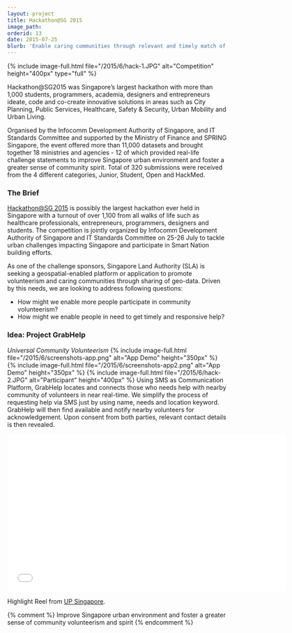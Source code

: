 ```yaml
---
layout: project
title: Hackathon@SG 2015
image_path: 
orderid: 13
date: 2015-07-25
blurb: 'Enable caring communities through relevant and timely match of volunteer request and participation'
---
```

{% include image-full.html file="/2015/6/hack-1.JPG" alt="Competition" height="400px" type="full" %}
<p class='sublead'>Hackathon@SG2015 was Singapore’s largest hackathon with more than 1,000 students, programmers, academia, designers and entrepreneurs ideate, code and co-create innovative solutions in areas such as City Planning, Public Services, Healthcare, Safety &amp; Security, Urban Mobility and Urban Living. </p>

Organised by the Infocomm Development Authority of Singapore, and IT Standards Committee and supported by the Ministry of Finance and SPRING Singapore, the event offered more than 11,000 datasets and brought together 18 ministries and agencies - 12 of which provided real-life challenge statements to improve Singapore urban environment and foster a greater sense of community spirit. Total of 320 submissions were received from the 4 different categories, Junior, Student, Open and HackMed.
<!--more-->
### The Brief
[Hackathon@SG ‪2015](https://ideas.ecitizen.gov.sg/a/pages/hackathon-at-sg-2015) is possibly the largest hackathon ever held in Singapore with a turnout of over 1,100 from all walks of life such as healthcare professionals, entrepreneurs, programmers, designers and students. The competition is jointly organized by Infocomm Development Authority of Singapore and IT Standards Committee on 25-26 July‬ to tackle urban challenges impacting Singapore and participate in Smart Nation building efforts. 

As one of the challenge sponsors, Singapore Land Authority (SLA) is seeking a geospatial-enabled platform or application to promote volunteerism and caring communities through sharing of geo-data. Driven by this needs, we are looking to address following questions:

- How might we enable more people participate in community volunteerism?
- How might we enable people in need to get timely and responsive help?

### Idea: Project GrabHelp
*Universal Community Volunteerism*
{% include image-full.html file="/2015/6/screenshots-app.png" alt="App Demo" height="350px" %}
{% include image-full.html file="/2015/6/screenshots-app2.png" alt="App Demo" height="350px" %}
{% include image-full.html file="/2015/6/hack-2.JPG" alt="Participant" height="400px"  %}
Using SMS as Communication Platform, GrabHelp locates and connects those who needs help with nearby community of volunteers in near real-time. We simplify the process of requesting help via SMS just by using name, needs and location keyword. GrabHelp will then find available and notify nearby volunteers for acknowledgement. Upon consent from both parties, relevant contact details is then revealed. 

<iframe  src="//www.youtube.com/embed/B1irTYPcD64?rel=0&amp;showinfo=0" frameborder="0"  width="640" height="360"  webkitallowfullscreen mozallowfullscreen allowfullscreen></iframe>
<p>Highlight Reel from <a href="http://www.upsingapore.com/events/hackathonsg/">UP Singapore</a>.</p>

{% comment %}
Improve Singapore urban environment and foster a greater sense of community volunteerism and spirit
{% endcomment %}